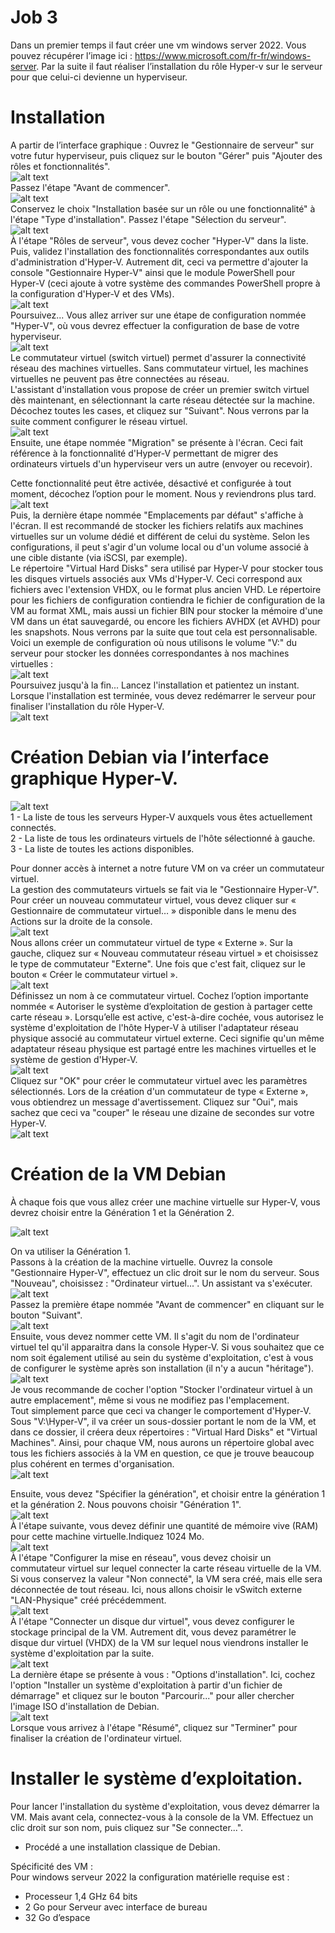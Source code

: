 # Job 3
Dans un premier temps il faut créer une vm windows server 2022. Vous pouvez récupérer l’image ici : https://www.microsoft.com/fr-fr/windows-server.
Par la suite il faut réaliser l’installation du rôle Hyper-v sur le serveur pour que celui-ci devienne un hyperviseur.

# Installation
A partir de l’interface graphique : 
Ouvrez le "Gestionnaire de serveur" sur votre futur hyperviseur, puis cliquez sur le bouton "Gérer" puis "Ajouter des rôles et fonctionnalités".  
![alt text](images/Installer-Hyper-V-Windows-Server-2022-Etape-1.png)  
Passez l'étape "Avant de commencer".  
![alt text](images/Installer-Hyper-V-Windows-Server-2022-Etape-2.png)  
Conservez le choix "Installation basée sur un rôle ou une fonctionnalité" à l'étape "Type d'installation". Passez l'étape "Sélection du serveur".  
![alt text](images/Installer-Hyper-V-Windows-Server-2022-Etape-3.png)  
À l'étape "Rôles de serveur", vous devez cocher "Hyper-V" dans la liste. Puis, validez l'installation des fonctionnalités correspondantes aux outils d'administration d'Hyper-V. Autrement dit, ceci va permettre d'ajouter la console "Gestionnaire Hyper-V" ainsi que le module PowerShell pour Hyper-V (ceci ajoute à votre système des commandes PowerShell propre à la configuration d'Hyper-V et des VMs).  
![alt text](images/Installer-Hyper-V-Windows-Server-2022-Etape-4-800x465.png)  
Poursuivez... Vous allez arriver sur une étape de configuration nommée "Hyper-V", où vous devrez effectuer la configuration de base de votre hyperviseur.  
![alt text](images/Installer-Hyper-V-Windows-Server-2022-Etape-5.png)  
Le commutateur virtuel (switch virtuel) permet d'assurer la connectivité réseau des machines virtuelles. Sans commutateur virtuel, les machines virtuelles ne peuvent pas être connectées au réseau.  
L'assistant d'installation vous propose de créer un premier switch virtuel dès maintenant, en sélectionnant la carte réseau détectée sur la machine. Décochez toutes les cases, et cliquez sur "Suivant". Nous verrons par la suite comment configurer le réseau virtuel.  
![alt text](images/Installer-Hyper-V-Windows-Server-2022-Etape-6.png)  
Ensuite, une étape nommée "Migration" se présente à l'écran. Ceci fait référence à la fonctionnalité d'Hyper-V permettant de migrer des ordinateurs virtuels d'un hyperviseur vers un autre (envoyer ou recevoir).  
  
Cette fonctionnalité peut être activée, désactivé et configurée à tout moment, décochez l’option pour le moment. Nous y reviendrons plus tard.  
![alt text](images/Installation-Hyper-V-sur-Windows-Server-2022-Etape-Migration.png)  
Puis, la dernière étape nommée "Emplacements par défaut" s'affiche à l'écran. Il est recommandé de stocker les fichiers relatifs aux machines virtuelles sur un volume dédié et différent de celui du système. Selon les configurations, il peut s'agir d'un volume local ou d'un volume associé à une cible distante (via iSCSI, par exemple).  
Le répertoire "Virtual Hard Disks" sera utilisé par Hyper-V pour stocker tous les disques virtuels associés aux VMs d'Hyper-V. Ceci correspond aux fichiers avec l'extension VHDX, ou le format plus ancien VHD. Le répertoire pour les fichiers de configuration contiendra le fichier de configuration de la VM au format XML, mais aussi un fichier BIN pour stocker la mémoire d'une VM dans un état sauvegardé, ou encore les fichiers AVHDX (et AVHD) pour les snapshots. Nous verrons par la suite que tout cela est personnalisable.  
Voici un exemple de configuration où nous utilisons le volume "V:" du serveur pour stocker les données correspondantes à nos machines virtuelles :  
![alt text](images/Installer-Hyper-V-Windows-Server-2022-Etape-8.png)  
Poursuivez jusqu'à la fin... Lancez l'installation et patientez un instant.  
Lorsque l'installation est terminée, vous devez redémarrer le serveur pour finaliser l'installation du rôle Hyper-V.  
![alt text](images/Installer-Hyper-V-Windows-Server-2022-Etape-9.png)  
# Création Debian via l’interface graphique Hyper-V.  
![alt text](images/Presentation-Gestionnaire-Hyper-V-800x516.png)  
1 - La liste de tous les serveurs Hyper-V auxquels vous êtes actuellement connectés.  
2 - La liste de tous les ordinateurs virtuels de l'hôte sélectionné à gauche.  
3 - La liste de toutes les actions disponibles.  
  
Pour donner accès à internet a notre future VM on va créer un commutateur virtuel.  
La gestion des commutateurs virtuels se fait via le "Gestionnaire Hyper-V". Pour créer un nouveau commutateur virtuel, vous devez cliquer sur « Gestionnaire de commutateur virtuel… » disponible dans le menu des Actions sur la droite de la console.  
![alt text](images/Hyper-V-Creer-un-commutateur-virtuel-Etape-1-800x254.png)  
Nous allons créer un commutateur virtuel de type « Externe ». Sur la gauche, cliquez sur « Nouveau commutateur réseau virtuel » et choisissez le type de commutateur "Externe". Une fois que c'est fait, cliquez sur le bouton « Créer le commutateur virtuel ».  
![alt text](images/Hyper-V-Creer-un-commutateur-virtuel-Etape-2.png)  
Définissez un nom à ce commutateur virtuel. Cochez l’option importante nommée « Autoriser le système d’exploitation de gestion à partager cette carte réseau ». Lorsqu’elle est active, c'est-à-dire cochée, vous autorisez le système d'exploitation de l'hôte Hyper-V à utiliser l'adaptateur réseau physique associé au commutateur virtuel externe. Ceci signifie qu'un même adaptateur réseau physique est partagé entre les machines virtuelles et le système de gestion d'Hyper-V.  
![alt text](images/Hyper-V-Creer-un-commutateur-virtuel-Etape-3.png)  
Cliquez sur "OK" pour créer le commutateur virtuel avec les paramètres sélectionnés. Lors de la création d'un commutateur de type « Externe », vous obtiendrez un message d'avertissement. Cliquez sur "Oui", mais sachez que ceci va "couper" le réseau une dizaine de secondes sur votre Hyper-V.  
![alt text](images/Hyper-V-Creer-un-commutateur-virtuel-Etape-4.png)  
# Création de la VM Debian  

À chaque fois que vous allez créer une machine virtuelle sur Hyper-V, vous devrez choisir entre la Génération 1 et la Génération 2.  


![alt text](images/image.png)  


On va utiliser la Génération 1.  
Passons à la création de la machine virtuelle. Ouvrez la console "Gestionnaire Hyper-V", effectuez un clic droit sur le nom du serveur. Sous "Nouveau", choisissez : "Ordinateur virtuel...". Un assistant va s'exécuter.  
![alt text](images/Hyper-V-Creer-ordinateur-virtuel-Windows-11.png)  
Passez la première étape nommée "Avant de commencer" en cliquant sur le bouton "Suivant".  
![alt text](images/Hyper-V-Creer-une-VM-Windows-Server-2022-Etape-1.png)  
Ensuite, vous devez nommer cette VM. Il s'agit du nom de l'ordinateur virtuel tel qu'il apparaitra dans la console Hyper-V. Si vous souhaitez que ce nom soit également utilisé au sein du système d'exploitation, c'est à vous de configurer le système après son installation (il n'y a aucun "héritage").  
![alt text](images/Hyper-V-Creer-une-VM-Windows-Server-2022-Etape-2.png)  
Je vous recommande de cocher l'option "Stocker l'ordinateur virtuel à un autre emplacement", même si vous ne modifiez pas l'emplacement.  
Tout simplement parce que ceci va changer le comportement d'Hyper-V. Sous "V:\Hyper-V\", il va créer un sous-dossier portant le nom de la VM, et dans ce dossier, il créera deux répertoires : "Virtual Hard Disks" et "Virtual Machines". Ainsi, pour chaque VM, nous aurons un répertoire global avec tous les fichiers associés à la VM en question, ce que je trouve beaucoup plus cohérent en termes d'organisation.  
![alt text](images/Hyper-V-Creer-une-VM-Windows-Server-2022-Astuce-emplacement-VM.png)  

Ensuite, vous devez "Spécifier la génération", et choisir entre la génération 1 et la génération 2. Nous pouvons choisir "Génération 1".  
![alt text](images/Hyper-V-Creer-une-VM-Windows-Server-2022-Etape-3.png)  
À l'étape suivante, vous devez définir une quantité de mémoire vive (RAM) pour cette machine virtuelle.Indiquez 1024 Mo.  
![alt text](images/Hyper-V-Creer-une-VM-Windows-Server-2022-Etape-4.png)  
À l'étape "Configurer la mise en réseau", vous devez choisir un commutateur virtuel sur lequel connecter la carte réseau virtuelle de la VM. Si vous conservez la valeur "Non connecté", la VM sera créé, mais elle sera déconnectée de tout réseau. Ici, nous allons choisir le vSwitch externe "LAN-Physique" créé précédemment.  
![alt text](images/Hyper-V-Creer-une-VM-Windows-Server-2022-Choix-du-reseau-virtuel.png)  
À l'étape "Connecter un disque dur virtuel", vous devez configurer le stockage principal de la VM. Autrement dit, vous devez paramétrer le disque dur virtuel (VHDX) de la VM sur lequel nous viendrons installer le système d'exploitation par la suite.  
![alt text](images/Hyper-V-Creer-une-VM-Windows-Server-2022-Astuce-emplacement-VHDX.png)  
La dernière étape se présente à vous : "Options d'installation". Ici, cochez l'option "Installer un système d'exploitation à partir d'un fichier de démarrage" et cliquez sur le bouton "Parcourir..." pour aller chercher l'image ISO d'installation de Debian.  
![alt text](images/Hyper-V-Creer-une-VM-Windows-Server-2022-Etape-6.png)  
Lorsque vous arrivez à l'étape "Résumé", cliquez sur "Terminer" pour finaliser la création de l'ordinateur virtuel.  

# Installer le système d’exploitation.  
Pour lancer l'installation du système d'exploitation, vous devez démarrer la VM. Mais avant cela, connectez-vous à la console de la VM. Effectuez un clic droit sur son nom, puis cliquez sur "Se connecter...".  

 - Procédé a une installation classique de Debian.  

Spécificité des VM :  
Pour windows serveur 2022 la configuration matérielle requise est :  
 - Processeur 1,4 GHz 64 bits  
 - 2 Go pour Serveur avec interface de bureau  
 - 32 Go d’espace  

